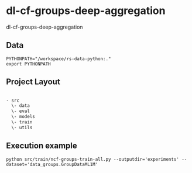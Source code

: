 # dl-cf-groups-deep-aggregation
dl-cf-groups-deep-aggregation

## Data

```
PYTHONPATH="/workspace/rs-data-python:."
export PYTHONPATH
```

## Project Layout

```txt

- src
  \- data 
  \- eval
  \- models
  \- train
  \- utils
```

## Execution example

```
python src/train/ncf-groups-train-all.py --outputdir='experiments' --dataset='data_groups.GroupDataML1M'
```